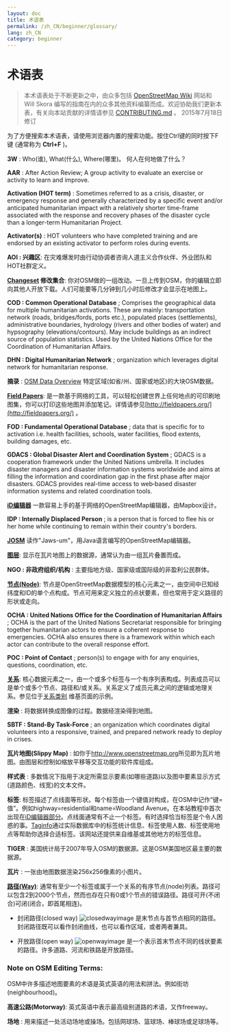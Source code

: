 ```yaml
---
layout: doc
title: 术语表 
permalink: /zh_CN/beginner/glossary/
lang: zh_CN
category: beginner
---
```


术语表 
============

> 本术语表处于不断更新之中，由众多包括 [OpenStreetMap Wiki](http://wiki.openstreetmap.org/wiki/Main_Page) 网站和 Will Skora 编写的指南在内的众多其他资料编纂而成。欢迎协助我们更新本表，有关向本站贡献的详情请参见 [CONTRIBUTING.md](https://github.com/hotosm/learnosm/blob/gh-pages/CONTRIBUTING.md) 。 
> 2015年7月18日修订  

为了方便搜索本术语表，请使用浏览器内置的搜索功能。按住Ctrl键的同时按下F键 (通常称为 **Ctrl+F** )。  

**3W** : Who(谁), What(什么), Where(哪里)。  何人在何地做了什么？  

**AAR** : After Action Review;  A group activity to evaluate an exercise or activity to learn and improve.

**Activation (HOT term)** : Sometimes referred to as a crisis, disaster, or emergency response and generally characterized by a specific event and/or anticipated humanitarian impact with a relatively shorter time-frame associated with the response and recovery phases of the disaster cycle than a longer-term Humanitarian Project.

**Activator(s)** : HOT volunteers who have completed training and are endorsed by an existing activator to perform roles during events. 

**AOI : 兴趣区**: 在灾难爆发时由行动协调者咨询人道主义合作伙伴、外业团队和HOT社群定义。


**[Changeset](http://wiki.openstreetmap.org/wiki/Changeset) 修改集合**: 你对OSM做的一组改动。一旦上传到OSM，你的编辑立即向其他人开放下载。人们可能要等几分钟到几小时后修改才会显示在地图上。

**COD : Common Operational Database** ; Comprises the geographical data for multiple humanitarian activations. These are mainly: transportation network (roads, bridges/fords, ports etc.), populated places (settlements), administrative boundaries, hydrology (rivers and other bodies of water) and hypsography (elevations/contours). May include buildings as an indirect source of population statistics.  Used by the United Nations Office for the Coordination of Humanitarian Affairs.

**DHN : Digital Humanitarian Network** ; organization which leverages digital network for humanitarian response.

**摘录** : [OSM Data Overview](/zh_CN/osm-data/data-overview/) 特定区域(如省/州、国家或地区)的大块OSM数据。

**[Field Papers](/zh_CN/mobile-mapping/field-papers/)**: 是一款基于网络的工具，可以轻松创建世界上任何地点的可印刷地图集，你可以打印这些地图并添加笔记。详情请参见[http://fieldpapers.org/](http://fieldpapers.org/) 。 

**FOD : Fundamental Operational Database** ; data that is specific for to activation i.e. health facilities, schools, water facilities, flood extents, building damages, etc.

**GDACS :  Global Disaster Alert and Coordination System** ; GDACS is a cooperation framework under the United Nations umbrella. It includes disaster managers and disaster information systems worldwide and aims at filling the information and coordination gap in the first phase after major disasters. GDACS provides real-time access to web‐based disaster information systems and related coordination tools.

**[iD编辑器](/zh_CN/beginner/id-editor/)** 一款容易上手的基于网络的OpenStreetMap编辑器，由Mapbox设计。 

**IDP : Internally Displaced Person** ; is a person that is forced to flee his or her home while continuing to remain within their country's borders.

**[JOSM](https://josm.openstreetmap.de/)** 读作"Jaws-um"，用Java语言编写的OpenStreetMap编辑器。 

**[图层](http://wiki.openstreetmap.org/wiki/Layer)**: 显示在瓦片地图上的数据源，通常认为由一组瓦片叠置而成。

**NGO : 非政府组织/机构** : 主要指地方级、国家级或国际级的非盈利公民群体。  

**[节点(Node)](http://wiki.openstreetmap.org/wiki/Node)**: 节点是OpenStreetMap数据模型的核心元素之一，由空间中已知经纬度和ID的单个点构成。节点可用来定义独立的点状要素，但也常用于定义路径的形状或走向。

**OCHA : United Nations Office for the Coordination of Humanitarian Affairs** ; OCHA is the part of the United Nations Secretariat responsible for bringing together humanitarian actors to ensure a coherent response to emergencies. OCHA also ensures there is a framework within which each actor can contribute to the overall response effort.

**POC : Point of Contact** ; person(s) to engage with for any enquiries, questions, coordination, etc.

**[关系](http://wiki.openstreetmap.org/wiki/Relation)**: 核心数据元素之一，由一个或多个标签与一个有序列表构成。列表成员可以是单个或多个节点、路径和/或关系。关系定义了成员元素之间的逻辑或地理关系。参见位于[关系类别](http://wiki.openstreetmap.org/wiki/Types_of_relation) 维基页面的示例。 

**渲染** : 将数据转换成图像的过程。数据经渲染得到地图。

**SBTF : Stand-By Task-Force** ; an organization which coordinates digital volunteers into a responsive, trained, and prepared network ready to deploy in crises.

**瓦片地图(Slippy Map)** : 如你于<http://www.openstreetmap.org>所见即为瓦片地图。由图层和控制如缩放平移等交互功能的软件库组成。

**样式表** : 多数情况下指用于决定所需显示要素(如哪些道路)以及图中要素显示方式(道路颜色、线宽)的文本文件。

**标签**: 标签描述了点线面等形状。每个标签由一个键值对构成，在OSM中记作“键=值”。例如highway=residential和name=Woodland Avenue。在本站教程中首次出现在[iD编辑器部分](/zh/beginner/id-editor/#basic-editing-with-id)。点线面通常有不止一个标签。有时选择恰当标签是个令人困惑的事。[Taginfo](https://taginfo.openstreetmap.org/)通过实际数据库中的标签统计信息、标签使用人数、标签使用地点等帮助你选择合适标签。该网站还提供来自维基或其他地方的标签信息。

**TIGER** : 美国统计局于2007年导入OSM的数据源。这是OSM美国地区最主要的数据源。

**瓦片** : 一张由地图数据渲染256x256像素的小图片。

**[路径(Way)](http://wiki.openstreetmap.org/wiki/Way)**: 通常有至少一个标签或属于一个关系的有序节点(node)列表。路径可以包含2到2000个节点，然而也存在只有0或1个节点的错误路径。路径可开(不闭合)可闭(闭合，即首尾相连)。  

* 封闭路径(closed way) ![closedwayimage](http://wiki.openstreetmap.org/w/images/thumb/e/ed/Mf_closed_way.svg/20px-Mf_closed_way.svg.png) 是末节点与首节点相同的路径。封闭路径既可以看作封闭曲线，也可以看作区域，或者两者兼具。 

* 开放路径(open way) ![openwayimage](http://wiki.openstreetmap.org/w/images/thumb/2/2a/Mf_way.svg/20px-Mf_way.svg.png) 是一个表示首末节点不同的线状要素的路径。许多道路、河流和铁路是开放路径。
 
### Note on OSM Editing Terms:

OSM中许多描述地图要素的术语是英式英语的用法和拼法。例如街坊(neighbourhood)。

**高速公路(Motorway)**: 英式英语中表示最高级别道路的术语，又作freeway。

**场地** : 用来描述一处活动场地或操场。包括网球场、篮球场、棒球场或足球场等。